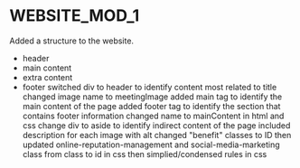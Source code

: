 # WEBSITE_MOD_1

Added a structure to the website.
- header 
- main content
- extra content
- footer
switched div to header to identify content most related to title
changed image name to meetingImage
added main tag to identify the main content of the page
added footer tag to identify the section that contains footer information
changed name to mainContent in html and css
change div to aside to identify indirect content of the page
included description for each image with alt
changed "benefit" classes to ID
then updated online-reputation-management and social-media-marketing class from class to id in css
then simplied/condensed rules in css
